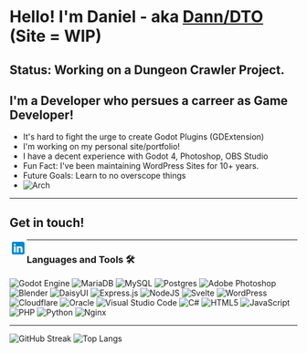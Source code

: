 # Hello! I'm Daniel - aka [Dann/DTO](https://dann.com.ar) (Site = WIP)
## Status: Working on a Dungeon Crawler Project.
## I'm a Developer who persues a carreer as Game Developer!
- It's hard to fight the urge to create Godot Plugins (GDExtension)
- I'm working on my personal site/portfolio!
- I have a decent experience with Godot 4, Photoshop, OBS Studio
- Fun Fact: I've been maintaining WordPress Sites for 10+ years.
- Future Goals: Learn to no overscope things
- ![Arch](https://img.shields.io/badge/Arch%20Linux-1793D1?logo=arch-linux&logoColor=fff&style=for-the-badge)
---
## Get in touch!
[<img align="left" alt="Daniel Rodriguez Aires | LinkedIn" height="30px" src="./assets/icons/linkedin-48.svg"/>][linkedin]

---
### Languages and Tools 🛠
![Godot Engine](https://img.shields.io/badge/GODOT-%23FFFFFF.svg?style=for-the-badge&logo=godot-engine) 
![MariaDB](https://img.shields.io/badge/MariaDB-003545?style=for-the-badge&logo=mariadb&logoColor=white)
![MySQL](https://img.shields.io/badge/mysql-%2300f.svg?style=for-the-badge&logo=mysql&logoColor=white)
![Postgres](https://img.shields.io/badge/postgres-%23316192.svg?style=for-the-badge&logo=postgresql&logoColor=white)
![Adobe Photoshop](https://img.shields.io/badge/adobe%20photoshop-%2331A8FF.svg?style=for-the-badge&logo=adobe%20photoshop&logoColor=white)
![Blender](https://img.shields.io/badge/blender-%23F5792A.svg?style=for-the-badge&logo=blender&logoColor=white)
![DaisyUI](https://img.shields.io/badge/daisyui-5A0EF8?style=for-the-badge&logo=daisyui&logoColor=white)
![Express.js](https://img.shields.io/badge/express.js-%23404d59.svg?style=for-the-badge&logo=express&logoColor=%2361DAFB)
![NodeJS](https://img.shields.io/badge/node.js-6DA55F?style=for-the-badge&logo=node.js&logoColor=white)
![Svelte](https://img.shields.io/badge/svelte-%23f1413d.svg?style=for-the-badge&logo=svelte&logoColor=white)
![WordPress](https://img.shields.io/badge/WordPress-%23117AC9.svg?style=for-the-badge&logo=WordPress&logoColor=white)
![Cloudflare](https://img.shields.io/badge/Cloudflare-F38020?style=for-the-badge&logo=Cloudflare&logoColor=white)
![Oracle](https://img.shields.io/badge/Oracle-F80000?style=for-the-badge&logo=oracle&logoColor=white)
![Visual Studio Code](https://img.shields.io/badge/Visual%20Studio%20Code-0078d7.svg?style=for-the-badge&logo=visual-studio-code&logoColor=white)
![C#](https://img.shields.io/badge/c%23-%23239120.svg?style=for-the-badge&logo=c-sharp&logoColor=white)
![HTML5](https://img.shields.io/badge/html5-%23E34F26.svg?style=for-the-badge&logo=html5&logoColor=white)
![JavaScript](https://img.shields.io/badge/javascript-%23323330.svg?style=for-the-badge&logo=javascript&logoColor=%23F7DF1E)
![PHP](https://img.shields.io/badge/php-%23777BB4.svg?style=for-the-badge&logo=php&logoColor=white)
![Python](https://img.shields.io/badge/python-3670A0?style=for-the-badge&logo=python&logoColor=ffdd54)
![Nginx](https://img.shields.io/badge/nginx-%23009639.svg?style=for-the-badge&logo=nginx&logoColor=white)

---

[website]: https://dann.com.ar
[instagram]: https://www.instagram.com/danntheoperator
[linkedin]: https://www.linkedin.com/in/daniel-rodriguez-aires/


![GitHub Streak](http://github-readme-streak-stats.herokuapp.com?user=dannroda&theme=github-dark-blue&mode=weekly)
![Top Langs](https://github-readme-stats.vercel.app/api/top-langs/?username=dannroda&theme=github_dark)

